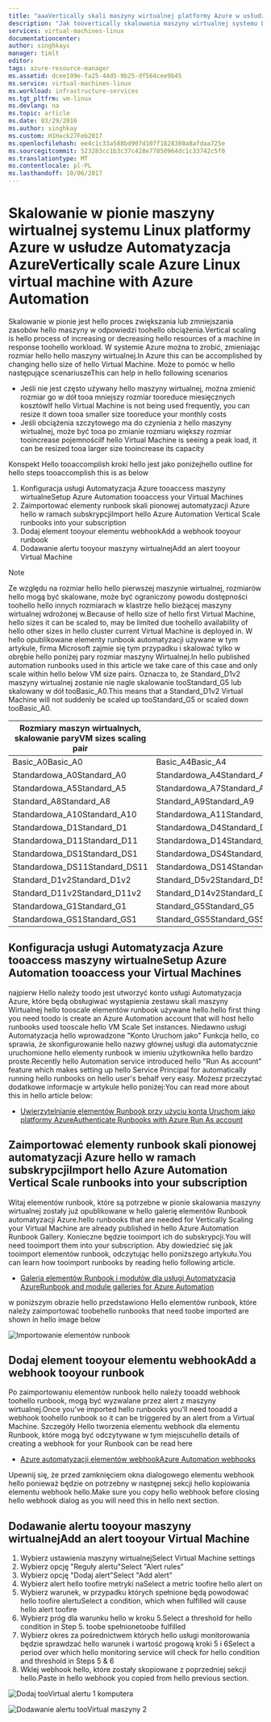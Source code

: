 ```yaml
---
title: "aaaVertically skali maszyny wirtualnej platformy Azure w usłudze Automatyzacja Azure | Dokumentacja firmy Microsoft"
description: "Jak toovertically skalowania maszyny wirtualnej systemu Linux w odpowiedzi toomonitoring alertów z usługi Automatyzacja Azure"
services: virtual-machines-linux
documentationcenter: 
author: singhkays
manager: timlt
editor: 
tags: azure-resource-manager
ms.assetid: dcee199e-fa25-44d5-9b25-df564cee9b45
ms.service: virtual-machines-linux
ms.workload: infrastructure-services
ms.tgt_pltfrm: vm-linux
ms.devlang: na
ms.topic: article
ms.date: 03/29/2016
ms.author: singhkay
ms.custom: H1Hack27Feb2017
ms.openlocfilehash: ee4c1c33a588bd907d107f1828380a8afdaa725e
ms.sourcegitcommit: 523283cc1b3c37c428e77850964dc1c33742c5f0
ms.translationtype: MT
ms.contentlocale: pl-PL
ms.lasthandoff: 10/06/2017
---
```

# <a name="vertically-scale-azure-linux-virtual-machine-with-azure-automation"></a><span data-ttu-id="1592a-103">Skalowanie w pionie maszyny wirtualnej systemu Linux platformy Azure w usłudze Automatyzacja Azure</span><span class="sxs-lookup"><span data-stu-id="1592a-103">Vertically scale Azure Linux virtual machine with Azure Automation</span></span>
<span data-ttu-id="1592a-104">Skalowanie w pionie jest hello proces zwiększania lub zmniejszania zasobów hello maszyny w odpowiedzi toohello obciążenia.</span><span class="sxs-lookup"><span data-stu-id="1592a-104">Vertical scaling is hello process of increasing or decreasing hello resources of a machine in response toohello workload.</span></span> <span data-ttu-id="1592a-105">W systemie Azure można to zrobić, zmieniając rozmiar hello hello maszyny wirtualnej.</span><span class="sxs-lookup"><span data-stu-id="1592a-105">In Azure this can be accomplished by changing hello size of hello Virtual Machine.</span></span> <span data-ttu-id="1592a-106">Może to pomóc w hello następujące scenariusze</span><span class="sxs-lookup"><span data-stu-id="1592a-106">This can help in hello following scenarios</span></span>

* <span data-ttu-id="1592a-107">Jeśli nie jest często używany hello maszyny wirtualnej, można zmienić rozmiar go w dół tooa mniejszy rozmiar tooreduce miesięcznych kosztów</span><span class="sxs-lookup"><span data-stu-id="1592a-107">If hello Virtual Machine is not being used frequently, you can resize it down tooa smaller size tooreduce your monthly costs</span></span>
* <span data-ttu-id="1592a-108">Jeśli obciążenia szczytowego ma do czynienia z hello maszyny wirtualnej, może być tooa po zmianie rozmiaru większy rozmiar tooincrease pojemności</span><span class="sxs-lookup"><span data-stu-id="1592a-108">If hello Virtual Machine is seeing a peak load, it can be resized tooa larger size tooincrease its capacity</span></span>

<span data-ttu-id="1592a-109">Konspekt Hello tooaccomplish kroki hello jest jako poniżej</span><span class="sxs-lookup"><span data-stu-id="1592a-109">hello outline for hello steps tooaccomplish this is as below</span></span>

1. <span data-ttu-id="1592a-110">Konfiguracja usługi Automatyzacja Azure tooaccess maszyny wirtualne</span><span class="sxs-lookup"><span data-stu-id="1592a-110">Setup Azure Automation tooaccess your Virtual Machines</span></span>
2. <span data-ttu-id="1592a-111">Zaimportować elementy runbook skali pionowej automatyzacji Azure hello w ramach subskrypcji</span><span class="sxs-lookup"><span data-stu-id="1592a-111">Import hello Azure Automation Vertical Scale runbooks into your subscription</span></span>
3. <span data-ttu-id="1592a-112">Dodaj element tooyour elementu webhook</span><span class="sxs-lookup"><span data-stu-id="1592a-112">Add a webhook tooyour runbook</span></span>
4. <span data-ttu-id="1592a-113">Dodawanie alertu tooyour maszyny wirtualnej</span><span class="sxs-lookup"><span data-stu-id="1592a-113">Add an alert tooyour Virtual Machine</span></span>

> [!NOTE]
> <span data-ttu-id="1592a-114">Ze względu na rozmiar hello hello pierwszej maszynie wirtualnej, rozmiarów hello mogą być skalowane, może być ograniczony powodu dostępności toohello hello innych rozmiarach w klastrze hello bieżącej maszyny wirtualnej wdrożonej w.</span><span class="sxs-lookup"><span data-stu-id="1592a-114">Because of hello size of hello first Virtual Machine, hello sizes it can be scaled to, may be limited due toohello availability of hello other sizes in hello cluster current Virtual Machine is deployed in.</span></span> <span data-ttu-id="1592a-115">W hello opublikowane elementy runbook automatyzacji używane w tym artykule, firma Microsoft zajmie się tym przypadku i skalować tylko w obrębie hello poniżej pary rozmiar maszyny Wirtualnej.</span><span class="sxs-lookup"><span data-stu-id="1592a-115">In hello published automation runbooks used in this article we take care of this case and only scale within hello below VM size pairs.</span></span> <span data-ttu-id="1592a-116">Oznacza to, że Standard_D1v2 maszyny wirtualnej zostanie nie nagle skalowanie tooStandard_G5 lub skalowany w dół tooBasic_A0.</span><span class="sxs-lookup"><span data-stu-id="1592a-116">This means that a Standard_D1v2 Virtual Machine will not suddenly be scaled up tooStandard_G5 or scaled down tooBasic_A0.</span></span>
> 
> | <span data-ttu-id="1592a-117">Rozmiary maszyn wirtualnych, skalowanie pary</span><span class="sxs-lookup"><span data-stu-id="1592a-117">VM sizes scaling pair</span></span> |  |
> | --- | --- |
> | <span data-ttu-id="1592a-118">Basic_A0</span><span class="sxs-lookup"><span data-stu-id="1592a-118">Basic_A0</span></span> |<span data-ttu-id="1592a-119">Basic_A4</span><span class="sxs-lookup"><span data-stu-id="1592a-119">Basic_A4</span></span> |
> | <span data-ttu-id="1592a-120">Standardowa_A0</span><span class="sxs-lookup"><span data-stu-id="1592a-120">Standard_A0</span></span> |<span data-ttu-id="1592a-121">Standardowa_A4</span><span class="sxs-lookup"><span data-stu-id="1592a-121">Standard_A4</span></span> |
> | <span data-ttu-id="1592a-122">Standardowa_A5</span><span class="sxs-lookup"><span data-stu-id="1592a-122">Standard_A5</span></span> |<span data-ttu-id="1592a-123">Standardowa_A7</span><span class="sxs-lookup"><span data-stu-id="1592a-123">Standard_A7</span></span> |
> | <span data-ttu-id="1592a-124">Standard_A8</span><span class="sxs-lookup"><span data-stu-id="1592a-124">Standard_A8</span></span> |<span data-ttu-id="1592a-125">Standard_A9</span><span class="sxs-lookup"><span data-stu-id="1592a-125">Standard_A9</span></span> |
> | <span data-ttu-id="1592a-126">Standardowa_A10</span><span class="sxs-lookup"><span data-stu-id="1592a-126">Standard_A10</span></span> |<span data-ttu-id="1592a-127">Standardowa_A11</span><span class="sxs-lookup"><span data-stu-id="1592a-127">Standard_A11</span></span> |
> | <span data-ttu-id="1592a-128">Standardowa_D1</span><span class="sxs-lookup"><span data-stu-id="1592a-128">Standard_D1</span></span> |<span data-ttu-id="1592a-129">Standardowa_D4</span><span class="sxs-lookup"><span data-stu-id="1592a-129">Standard_D4</span></span> |
> | <span data-ttu-id="1592a-130">Standardowa_D11</span><span class="sxs-lookup"><span data-stu-id="1592a-130">Standard_D11</span></span> |<span data-ttu-id="1592a-131">Standardowa_D14</span><span class="sxs-lookup"><span data-stu-id="1592a-131">Standard_D14</span></span> |
> | <span data-ttu-id="1592a-132">Standardowa_DS1</span><span class="sxs-lookup"><span data-stu-id="1592a-132">Standard_DS1</span></span> |<span data-ttu-id="1592a-133">Standardowa_DS4</span><span class="sxs-lookup"><span data-stu-id="1592a-133">Standard_DS4</span></span> |
> | <span data-ttu-id="1592a-134">Standardowa_DS11</span><span class="sxs-lookup"><span data-stu-id="1592a-134">Standard_DS11</span></span> |<span data-ttu-id="1592a-135">Standardowa_DS14</span><span class="sxs-lookup"><span data-stu-id="1592a-135">Standard_DS14</span></span> |
> | <span data-ttu-id="1592a-136">Standard_D1v2</span><span class="sxs-lookup"><span data-stu-id="1592a-136">Standard_D1v2</span></span> |<span data-ttu-id="1592a-137">Standard_D5v2</span><span class="sxs-lookup"><span data-stu-id="1592a-137">Standard_D5v2</span></span> |
> | <span data-ttu-id="1592a-138">Standard_D11v2</span><span class="sxs-lookup"><span data-stu-id="1592a-138">Standard_D11v2</span></span> |<span data-ttu-id="1592a-139">Standard_D14v2</span><span class="sxs-lookup"><span data-stu-id="1592a-139">Standard_D14v2</span></span> |
> | <span data-ttu-id="1592a-140">Standardowa_G1</span><span class="sxs-lookup"><span data-stu-id="1592a-140">Standard_G1</span></span> |<span data-ttu-id="1592a-141">Standard_G5</span><span class="sxs-lookup"><span data-stu-id="1592a-141">Standard_G5</span></span> |
> | <span data-ttu-id="1592a-142">Standardowa_GS1</span><span class="sxs-lookup"><span data-stu-id="1592a-142">Standard_GS1</span></span> |<span data-ttu-id="1592a-143">Standard_GS5</span><span class="sxs-lookup"><span data-stu-id="1592a-143">Standard_GS5</span></span> |
> 
> 

## <a name="setup-azure-automation-tooaccess-your-virtual-machines"></a><span data-ttu-id="1592a-144">Konfiguracja usługi Automatyzacja Azure tooaccess maszyny wirtualne</span><span class="sxs-lookup"><span data-stu-id="1592a-144">Setup Azure Automation tooaccess your Virtual Machines</span></span>
<span data-ttu-id="1592a-145">najpierw Hello należy toodo jest utworzyć konto usługi Automatyzacja Azure, które będą obsługiwać wystąpienia zestawu skali maszyny Wirtualnej hello tooscale elementów runbook używane hello.</span><span class="sxs-lookup"><span data-stu-id="1592a-145">hello first thing you need toodo is create an Azure Automation account that will host hello runbooks used tooscale hello VM Scale Set instances.</span></span> <span data-ttu-id="1592a-146">Niedawno usługi Automatyzacja hello wprowadzone "Konto Uruchom jako" Funkcja hello, co sprawia, że skonfigurowanie hello nazwy głównej usługi dla automatycznie uruchomione hello elementy runbook w imieniu użytkownika hello bardzo proste.</span><span class="sxs-lookup"><span data-stu-id="1592a-146">Recently hello Automation service introduced hello "Run As account" feature which makes setting up hello Service Principal for automatically running hello runbooks on hello user's behalf very easy.</span></span> <span data-ttu-id="1592a-147">Możesz przeczytać dodatkowe informacje w artykule hello poniżej:</span><span class="sxs-lookup"><span data-stu-id="1592a-147">You can read more about this in hello article below:</span></span>

* [<span data-ttu-id="1592a-148">Uwierzytelnianie elementów Runbook przy użyciu konta Uruchom jako platformy Azure</span><span class="sxs-lookup"><span data-stu-id="1592a-148">Authenticate Runbooks with Azure Run As account</span></span>](../../automation/automation-sec-configure-azure-runas-account.md)

## <a name="import-hello-azure-automation-vertical-scale-runbooks-into-your-subscription"></a><span data-ttu-id="1592a-149">Zaimportować elementy runbook skali pionowej automatyzacji Azure hello w ramach subskrypcji</span><span class="sxs-lookup"><span data-stu-id="1592a-149">Import hello Azure Automation Vertical Scale runbooks into your subscription</span></span>
<span data-ttu-id="1592a-150">Witaj elementów runbook, które są potrzebne w pionie skalowania maszyny wirtualnej zostały już opublikowane w hello galerię elementów Runbook automatyzacji Azure.</span><span class="sxs-lookup"><span data-stu-id="1592a-150">hello runbooks that are needed for Vertically Scaling your Virtual Machine are already published in hello Azure Automation Runbook Gallery.</span></span> <span data-ttu-id="1592a-151">Konieczne będzie tooimport ich do subskrypcji.</span><span class="sxs-lookup"><span data-stu-id="1592a-151">You will need tooimport them into your subscription.</span></span> <span data-ttu-id="1592a-152">Aby dowiedzieć się jak tooimport elementów runbook, odczytując hello poniższego artykułu.</span><span class="sxs-lookup"><span data-stu-id="1592a-152">You can learn how tooimport runbooks by reading hello following article.</span></span>

* [<span data-ttu-id="1592a-153">Galeria elementów Runbook i modułów dla usługi Automatyzacja Azure</span><span class="sxs-lookup"><span data-stu-id="1592a-153">Runbook and module galleries for Azure Automation</span></span>](../../automation/automation-runbook-gallery.md)

<span data-ttu-id="1592a-154">w poniższym obrazie hello przedstawiono Hello elementów runbook, które należy zaimportować toobe</span><span class="sxs-lookup"><span data-stu-id="1592a-154">hello runbooks that need toobe imported are shown in hello image below</span></span>

![Importowanie elementów runbook](./media/vertical-scaling-automation/scale-runbooks.png)

## <a name="add-a-webhook-tooyour-runbook"></a><span data-ttu-id="1592a-156">Dodaj element tooyour elementu webhook</span><span class="sxs-lookup"><span data-stu-id="1592a-156">Add a webhook tooyour runbook</span></span>
<span data-ttu-id="1592a-157">Po zaimportowaniu elementów runbook hello należy tooadd webhook toohello runbook, mogą być wyzwalane przez alert z maszyny wirtualnej.</span><span class="sxs-lookup"><span data-stu-id="1592a-157">Once you've imported hello runbooks you'll need tooadd a webhook toohello runbook so it can be triggered by an alert from a Virtual Machine.</span></span> <span data-ttu-id="1592a-158">Szczegóły Hello tworzenia elementu webhook dla elementu Runbook, które mogą być odczytywane w tym miejscu</span><span class="sxs-lookup"><span data-stu-id="1592a-158">hello details of creating a webhook for your Runbook can be read here</span></span>

* [<span data-ttu-id="1592a-159">Azure automatyzacji elementów webhook</span><span class="sxs-lookup"><span data-stu-id="1592a-159">Azure Automation webhooks</span></span>](../../automation/automation-webhooks.md)

<span data-ttu-id="1592a-160">Upewnij się, że przed zamknięciem okna dialogowego elementu webhook hello ponieważ będzie on potrzebny w następnej sekcji hello kopiowania elementu webhook hello.</span><span class="sxs-lookup"><span data-stu-id="1592a-160">Make sure you copy hello webhook before closing hello webhook dialog as you will need this in hello next section.</span></span>

## <a name="add-an-alert-tooyour-virtual-machine"></a><span data-ttu-id="1592a-161">Dodawanie alertu tooyour maszyny wirtualnej</span><span class="sxs-lookup"><span data-stu-id="1592a-161">Add an alert tooyour Virtual Machine</span></span>
1. <span data-ttu-id="1592a-162">Wybierz ustawienia maszyny wirtualnej</span><span class="sxs-lookup"><span data-stu-id="1592a-162">Select Virtual Machine settings</span></span>
2. <span data-ttu-id="1592a-163">Wybierz opcję "Reguły alertu"</span><span class="sxs-lookup"><span data-stu-id="1592a-163">Select "Alert rules"</span></span>
3. <span data-ttu-id="1592a-164">Wybierz opcję "Dodaj alert"</span><span class="sxs-lookup"><span data-stu-id="1592a-164">Select "Add alert"</span></span>
4. <span data-ttu-id="1592a-165">Wybierz alert hello toofire metryki na</span><span class="sxs-lookup"><span data-stu-id="1592a-165">Select a metric toofire hello alert on</span></span>
5. <span data-ttu-id="1592a-166">Wybierz warunek, w przypadku których spełnione będą powodować hello toofire alertu</span><span class="sxs-lookup"><span data-stu-id="1592a-166">Select a condition, which when fulfilled will cause hello alert toofire</span></span>
6. <span data-ttu-id="1592a-167">Wybierz próg dla warunku hello w kroku 5.</span><span class="sxs-lookup"><span data-stu-id="1592a-167">Select a threshold for hello condition in Step 5.</span></span> <span data-ttu-id="1592a-168">toobe spełnione</span><span class="sxs-lookup"><span data-stu-id="1592a-168">toobe fulfilled</span></span>
7. <span data-ttu-id="1592a-169">Wybierz okres za pośrednictwem których hello usługi monitorowania będzie sprawdzać hello warunek i wartość progową kroki 5 i 6</span><span class="sxs-lookup"><span data-stu-id="1592a-169">Select a period over which hello monitoring service will check for hello condition and threshold in Steps 5 & 6</span></span>
8. <span data-ttu-id="1592a-170">Wklej webhook hello, które zostały skopiowane z poprzedniej sekcji hello.</span><span class="sxs-lookup"><span data-stu-id="1592a-170">Paste in hello webhook you copied from hello previous section.</span></span>

![Dodaj tooVirtual alertu 1 komputera](./media/vertical-scaling-automation/add-alert-webhook-1.png)

![Dodawanie alertu tooVirtual maszyny 2](./media/vertical-scaling-automation/add-alert-webhook-2.png)

